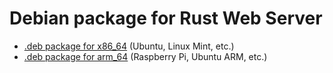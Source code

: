 # Debian package for Rust Web Server 

- [.deb package for x86_64](https://github.com/bohdaq/rws-deb-package/tree/x86_64) (Ubuntu, Linux Mint, etc.)
- [.deb package for arm_64](https://github.com/bohdaq/rws-deb-package/tree/arm_64) (Raspberry Pi, Ubuntu ARM, etc.)
